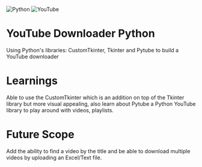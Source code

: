 ![Python](https://img.shields.io/badge/python-3670A0?style=for-the-badge&logo=python&logoColor=ffdd54) 	![YouTube](https://img.shields.io/badge/YouTube-%23FF0000.svg?style=for-the-badge&logo=YouTube&logoColor=white)
# YouTube Downloader Python
Using Python's libraries: CustomTkinter, Tkinter and Pytube to build a YouTube downloader 

# Learnings
Able to use the CustomTkinter which is an addition on top of the Tkinter library but more visual appealing, also learn about Pytube a Python YouTube library to play around with videos, playlists. 

# Future Scope
Add the ability to find a video by the title and be able to download multiple videos by uploading an Excel/Text file. 